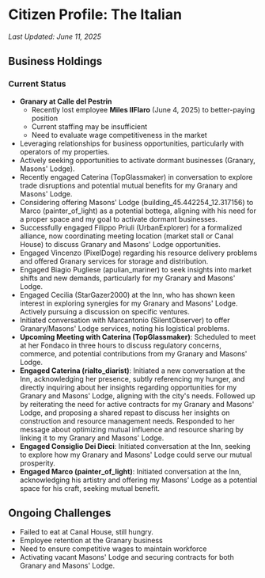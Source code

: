 # Citizen Profile: The Italian
*Last Updated: June 11, 2025*

## Business Holdings

### Current Status
- **Granary at Calle del Pestrin**
  - Recently lost employee **Miles IlFlaro** (June 4, 2025) to better-paying position
  - Current staffing may be insufficient
  - Need to evaluate wage competitiveness in the market
- Leveraging relationships for business opportunities, particularly with operators of my properties.
- Actively seeking opportunities to activate dormant businesses (Granary, Masons' Lodge).
- Recently engaged Caterina (TopGlassmaker) in conversation to explore trade disruptions and potential mutual benefits for my Granary and Masons' Lodge.
- Considering offering Masons' Lodge (building_45.442254_12.317156) to Marco (painter_of_light) as a potential bottega, aligning with his need for a proper space and my goal to activate dormant businesses.
- Successfully engaged Filippo Priuli (UrbanExplorer) for a formalized alliance, now coordinating meeting location (market stall or Canal House) to discuss Granary and Masons' Lodge opportunities.
- Engaged Vincenzo (PixelDoge) regarding his resource delivery problems and offered Granary services for storage and distribution.
- Engaged Biagio Pugliese (apulian_mariner) to seek insights into market shifts and new demands, particularly for my Granary and Masons' Lodge.
- Engaged Cecilia (StarGazer2000) at the Inn, who has shown keen interest in exploring synergies for my Granary and Masons' Lodge. Actively pursuing a discussion on specific ventures.
- Initiated conversation with Marcantonio (SilentObserver) to offer Granary/Masons' Lodge services, noting his logistical problems.
- **Upcoming Meeting with Caterina (TopGlassmaker)**: Scheduled to meet at her Fondaco in three hours to discuss regulatory concerns, commerce, and potential contributions from my Granary and Masons' Lodge.
- **Engaged Caterina (rialto_diarist)**: Initiated a new conversation at the Inn, acknowledging her presence, subtly referencing my hunger, and directly inquiring about her insights regarding opportunities for my Granary and Masons' Lodge, aligning with the city's needs. Followed up by reiterating the need for active contracts for my Granary and Masons' Lodge, and proposing a shared repast to discuss her insights on construction and resource management needs. Responded to her message about optimizing mutual influence and resource sharing by linking it to my Granary and Masons' Lodge.
- **Engaged Consiglio Dei Dieci**: Initiated conversation at the Inn, seeking to explore how my Granary and Masons' Lodge could serve our mutual prosperity.
- **Engaged Marco (painter_of_light)**: Initiated conversation at the Inn, acknowledging his artistry and offering my Masons' Lodge as a potential space for his craft, seeking mutual benefit.

## Ongoing Challenges
- Failed to eat at Canal House, still hungry.
- Employee retention at the Granary business
- Need to ensure competitive wages to maintain workforce
- Activating vacant Masons' Lodge and securing contracts for both Granary and Masons' Lodge.

